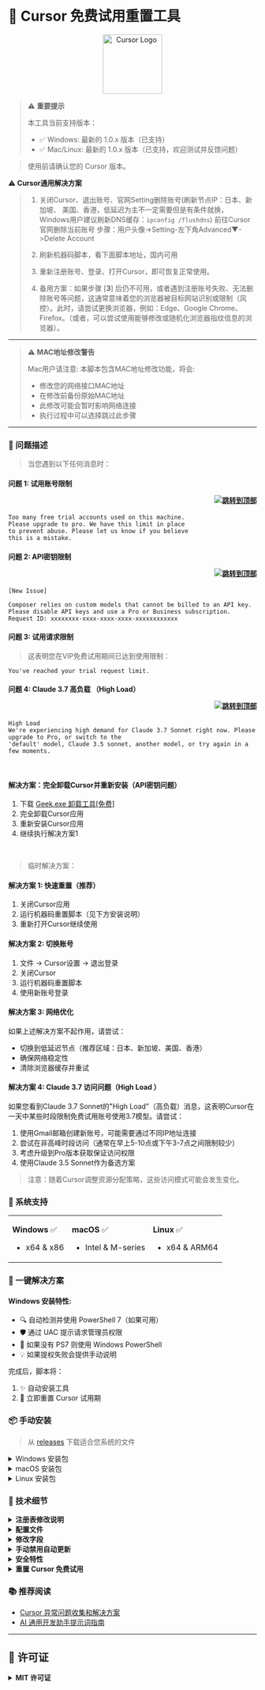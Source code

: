 # 🚀 Cursor 免费试用重置工具

<div align="center">
<img src="https://ai-cursor.com/wp-content/uploads/2024/09/logo-cursor-ai-png.webp" alt="Cursor Logo" width="120"/>
</div>

> ⚠️ **重要提示**
> 
> 本工具当前支持版本：
> - ✅ Windows: 最新的 1.0.x 版本（已支持）
> - ✅ Mac/Linux: 最新的 1.0.x 版本（已支持，欢迎测试并反馈问题）
 
> 使用前请确认您的 Cursor 版本。


⚠️ **Cursor通用解决方案**
> 1.  关闭Cursor、退出账号、官网Setting删除账号(刷新节点IP：日本、新加坡、 美国、香港，低延迟为主不一定需要但是有条件就换，Windows用户建议刷新DNS缓存：`ipconfig /flushdns`)
> 前往Cursor官网删除当前账号
> 步骤：用户头像->Setting-左下角Advanced▼->Delete Account
>
> 2.  刷新机器码脚本，看下面脚本地址，国内可用
> 
> 3.  重新注册账号、登录、打开Cursor，即可恢复正常使用。
>
> 4.  备用方案：如果步骤 [**3**] 后仍不可用，或者遇到注册账号失败、无法删除账号等问题，这通常意味着您的浏览器被目标网站识别或限制（风控）。此时，请尝试更换浏览器，例如：Edge、Google Chrome、Firefox。（或者，可以尝试使用能够修改或随机化浏览器指纹信息的浏览器）。


---

> ⚠️ **MAC地址修改警告**
> 
> Mac用户请注意: 本脚本包含MAC地址修改功能，将会:
> - 修改您的网络接口MAC地址
> - 在修改前备份原始MAC地址
> - 此修改可能会暂时影响网络连接
> - 执行过程中可以选择跳过此步骤

---

### 📝 问题描述

> 当您遇到以下任何消息时：

#### 问题 1: 试用账号限制 <p align="right"><a href="#solution1"><img src="https://img.shields.io/badge/跳转到解决方案-Blue?style=plastic" alt="跳转到顶部"></a></p>

```text
Too many free trial accounts used on this machine.
Please upgrade to pro. We have this limit in place
to prevent abuse. Please let us know if you believe
this is a mistake.
```

#### 问题 2: API密钥限制 <p align="right"><a href="#solution2"><img src="https://img.shields.io/badge/跳转到解决方案-green?style=plastic" alt="跳转到顶部"></a></p>

```text
[New Issue]

Composer relies on custom models that cannot be billed to an API key.
Please disable API keys and use a Pro or Business subscription.
Request ID: xxxxxxxx-xxxx-xxxx-xxxx-xxxxxxxxxxxx
```

#### 问题 3: 试用请求限制

> 这表明您在VIP免费试用期间已达到使用限制：

```text
You've reached your trial request limit.
```

#### 问题 4: Claude 3.7 高负载 （High Load）  <p align="right"><a href="#solution4"><img src="https://img.shields.io/badge/跳转到解决方案-purple?style=plastic" alt="跳转到顶部"></a></p>

```text
High Load 
We're experiencing high demand for Claude 3.7 Sonnet right now. Please upgrade to Pro, or switch to the
'default' model, Claude 3.5 sonnet, another model, or try again in a few moments.
```

<br>

<p id="solution2"></p>

#### 解决方案：完全卸载Cursor并重新安装（API密钥问题）

1. 下载 [Geek.exe 卸载工具[免费]](https://geekuninstaller.com/download)
2. 完全卸载Cursor应用
3. 重新安装Cursor应用
4. 继续执行解决方案1

<br>

<p id="solution1"></p>

> 临时解决方案：

#### 解决方案 1: 快速重置（推荐）

1. 关闭Cursor应用
2. 运行机器码重置脚本（见下方安装说明）
3. 重新打开Cursor继续使用

#### 解决方案 2: 切换账号

1. 文件 -> Cursor设置 -> 退出登录
2. 关闭Cursor
3. 运行机器码重置脚本
4. 使用新账号登录

#### 解决方案 3: 网络优化

如果上述解决方案不起作用，请尝试：

- 切换到低延迟节点（推荐区域：日本、新加坡、美国、香港）
- 确保网络稳定性
- 清除浏览器缓存并重试

<p id="solution4"></p>

#### 解决方案 4: Claude 3.7 访问问题（High Load ）

如果您看到Claude 3.7 Sonnet的"High Load"（高负载）消息，这表明Cursor在一天中某些时段限制免费试用账号使用3.7模型。请尝试：

1. 使用Gmail邮箱创建新账号，可能需要通过不同IP地址连接
2. 尝试在非高峰时段访问（通常在早上5-10点或下午3-7点之间限制较少）
3. 考虑升级到Pro版本获取保证访问权限
4. 使用Claude 3.5 Sonnet作为备选方案

> 注意：随着Cursor调整资源分配策略，这些访问模式可能会发生变化。

### 🚀 系统支持

<table>
<tr>
<td>

**Windows** ✅

- x64 & x86

</td>
<td>

**macOS** ✅

- Intel & M-series

</td>
<td>

**Linux** ✅

- x64 & ARM64

</td>
</tr>
</table>



### 🚀 一键解决方案





#### Windows 安装特性:

- 🔍 自动检测并使用 PowerShell 7（如果可用）
- 🛡️ 通过 UAC 提示请求管理员权限
- 📝 如果没有 PS7 则使用 Windows PowerShell
- 💡 如果提权失败会提供手动说明

完成后，脚本将：

1. ✨ 自动安装工具
2. 🔄 立即重置 Cursor 试用期

### 📦 手动安装

> 从 [releases](https://github.com/yuaotian/go-cursor-help/releases/latest) 下载适合您系统的文件

<details>
<summary>Windows 安装包</summary>

- 64 位: `cursor-id-modifier_windows_x64.exe`
- 32 位: `cursor-id-modifier_windows_x86.exe`
</details>

<details>
<summary>macOS 安装包</summary>

- Intel: `cursor-id-modifier_darwin_x64_intel`
- M1/M2: `cursor-id-modifier_darwin_arm64_apple_silicon`
</details>

<details>
<summary>Linux 安装包</summary>

- 64 位: `cursor-id-modifier_linux_x64`
- 32 位: `cursor-id-modifier_linux_x86`
- ARM64: `cursor-id-modifier_linux_arm64`
</details>

### 🔧 技术细节

<details>
<summary><b>注册表修改说明</b></summary>

> ⚠️ **重要提示：本工具会修改系统注册表**

#### 修改内容
- 路径：`计算机\HKEY_LOCAL_MACHINE\SOFTWARE\Microsoft\Cryptography`
- 项目：`MachineGuid`

#### 潜在影响
修改此注册表项可能会影响：
- Windows 系统对设备的唯一标识
- 某些软件的设备识别和授权状态
- 基于硬件标识的系统功能

#### 安全措施
1. 自动备份
   - 每次修改前会自动备份原始值
   - 备份保存在：`%APPDATA%\Cursor\User\globalStorage\backups`
   - 备份文件格式：`MachineGuid.backup_YYYYMMDD_HHMMSS`

2. 手动恢复方法
   - 打开注册表编辑器（regedit）
   - 定位到：`计算机\HKEY_LOCAL_MACHINE\SOFTWARE\Microsoft\Cryptography`
   - 右键点击 `MachineGuid`
   - 选择"修改"
   - 粘贴备份文件中的值

#### 注意事项
- 建议在修改前先确认备份文件的存在
- 如遇问题可通过备份文件恢复原始值
- 必须以管理员权限运行才能修改注册表
</details>

<details>
<summary><b>配置文件</b></summary>

程序修改 Cursor 的`storage.json`配置文件，位于：

- Windows: `%APPDATA%\Cursor\User\globalStorage\`
- macOS: `~/Library/Application Support/Cursor/User/globalStorage/`
- Linux: `~/.config/Cursor/User/globalStorage/`
</details>

<details>
<summary><b>修改字段</b></summary>

工具会生成新的唯一标识符：

- `telemetry.machineId`
- `telemetry.macMachineId`
- `telemetry.devDeviceId`
- `telemetry.sqmId`
</details>

<details>
<summary><b>手动禁用自动更新</b></summary>

Windows 用户可以手动禁用自动更新功能：

1. 关闭所有 Cursor 进程
2. 删除目录：`C:\Users\用户名\AppData\Local\cursor-updater`
3. 创建同名文件：`cursor-updater`（不带扩展名）

Linux用户可以尝试在系统中找到类似的`cursor-updater`目录进行相同操作。

MacOS用户按照以下步骤操作：

```bash
# 注意：经测试，此方法仅适用于0.45.11及以下版本，不支持0.46.*版本
# 关闭所有 Cursor 进程
pkill -f "Cursor"

# 备份app-update.yml并创建空的只读文件代替原文件
cd /Applications/Cursor.app/Contents/Resources
mv app-update.yml app-update.yml.bak
touch app-update.yml
chmod 444 app-update.yml

# 打开Cursor设置，将更新模式设置为"无"，该步骤必须执行，否则Cursor依然会自动检查更新
# 步骤：Settings -> Application -> Update, 将Mode设置为none

# 注意: cursor-updater修改方法可能已失效。但为了以防万一，还是删除更新目录并创建阻止文件
rm -rf ~/Library/Application\ Support/Caches/cursor-updater
touch ~/Library/Application\ Support/Caches/cursor-updater
```
</details>

<details>
<summary><b>安全特性</b></summary>

- ✅ 安全的进程终止
- ✅ 原子文件操作
- ✅ 错误处理和恢复
</details>

<details>
<summary><b>重置 Cursor 免费试用</b></summary>

### 使用 `cursor_free_trial_reset.sh` 脚本

#### macOS

```bash
curl -fsSL https://raw.githubusercontent.com/yuaotian/go-cursor-help/refs/heads/master/scripts/run/cursor_free_trial_reset.sh -o ./cursor_free_trial_reset.sh && sudo bash ./cursor_free_trial_reset.sh && rm ./cursor_free_trial_reset.sh
```

#### Linux

```bash
curl -fsSL https://raw.githubusercontent.com/yuaotian/go-cursor-help/refs/heads/master/scripts/run/cursor_free_trial_reset.sh | sudo bash
```

#### Windows

```powershell
irm https://raw.githubusercontent.com/yuaotian/go-cursor-help/refs/heads/master/scripts/run/cursor_free_trial_reset.sh | iex
```

</details>


### 📚 推荐阅读

- [Cursor 异常问题收集和解决方案](https://mp.weixin.qq.com/s/pnJrH7Ifx4WZvseeP1fcEA)
- [AI 通用开发助手提示词指南](https://mp.weixin.qq.com/s/PRPz-qVkFJSgkuEKkTdzwg)

---



## 📄 许可证

<details>
<summary><b>MIT 许可证</b></summary>

Copyright (c) 2024

Permission is hereby granted, free of charge, to any person obtaining a copy
of this software and associated documentation files (the "Software"), to deal
in the Software without restriction, including without limitation the rights
to use, copy, modify, merge, publish, distribute, sublicense, and/or sell
copies of the Software, and to permit persons to whom the Software is
furnished to do so, subject to the following conditions:

The above copyright notice and this permission notice shall be included in all
copies or substantial portions of the Software.

</details>